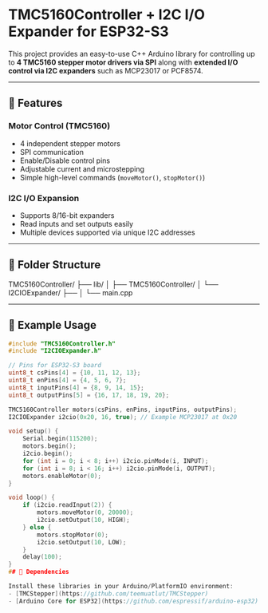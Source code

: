 # TMC5160Controller + I2C I/O Expander for ESP32-S3

This project provides an easy-to-use C++ Arduino library for controlling up to **4 TMC5160 stepper motor drivers via SPI** along with **extended I/O control via I2C expanders** such as MCP23017 or PCF8574.

---

## 🧩 Features

### Motor Control (TMC5160)
- 4 independent stepper motors
- SPI communication
- Enable/Disable control pins
- Adjustable current and microstepping
- Simple high-level commands (`moveMotor()`, `stopMotor()`)

### I2C I/O Expansion
- Supports 8/16-bit expanders
- Read inputs and set outputs easily
- Multiple devices supported via unique I2C addresses

---

## 📁 Folder Structure
TMC5160Controller/
├── lib/
│ ├── TMC5160Controller/
│ └── I2CIOExpander/
├──
│ └── main.cpp


---

## 🧠 Example Usage

```cpp
#include "TMC5160Controller.h"
#include "I2CIOExpander.h"

// Pins for ESP32-S3 board
uint8_t csPins[4] = {10, 11, 12, 13};
uint8_t enPins[4] = {4, 5, 6, 7};
uint8_t inputPins[4] = {8, 9, 14, 15};
uint8_t outputPins[5] = {16, 17, 18, 19, 20};

TMC5160Controller motors(csPins, enPins, inputPins, outputPins);
I2CIOExpander i2cio(0x20, 16, true); // Example MCP23017 at 0x20

void setup() {
    Serial.begin(115200);
    motors.begin();
    i2cio.begin();
    for (int i = 0; i < 8; i++) i2cio.pinMode(i, INPUT);
    for (int i = 8; i < 16; i++) i2cio.pinMode(i, OUTPUT);
    motors.enableMotor(0);
}

void loop() {
    if (i2cio.readInput(2)) {
        motors.moveMotor(0, 20000);
        i2cio.setOutput(10, HIGH);
    } else {
        motors.stopMotor(0);
        i2cio.setOutput(10, LOW);
    }
    delay(100);
}
## 🧰 Dependencies

Install these libraries in your Arduino/PlatformIO environment:
- [TMCStepper](https://github.com/teemuatlut/TMCStepper)
- [Arduino Core for ESP32](https://github.com/espressif/arduino-esp32)
